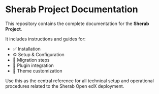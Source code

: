 # Sherab Project Documentation

This repository contains the complete documentation for the **Sherab Project**.

It includes instructions and guides for:

- ✅ Installation
- ⚙️ Setup & Configuration
- 🔄 Migration steps
- 🧩 Plugin integration
- 🎨 Theme customization

Use this as the central reference for all technical setup and operational procedures related to the Sherab Open edX deployment.